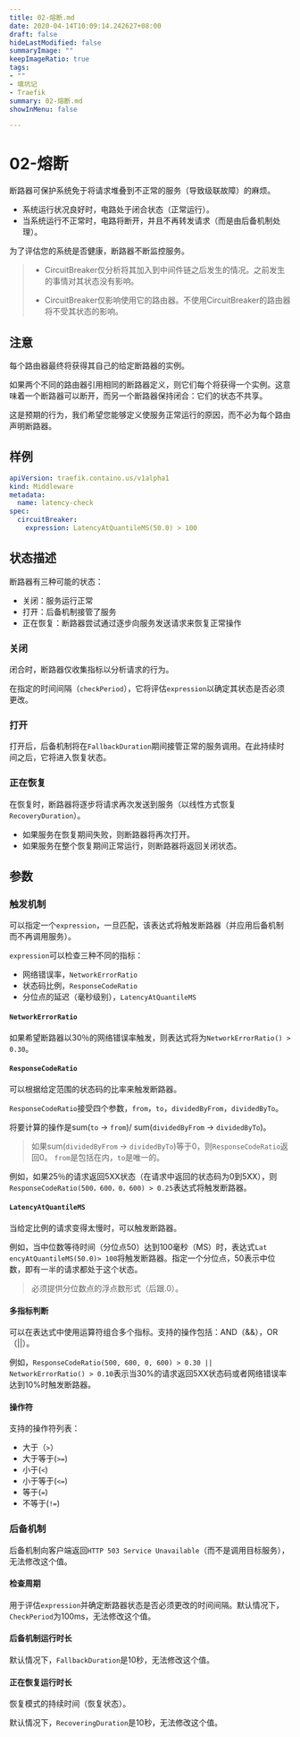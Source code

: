 ```yaml
---
title: 02-熔断.md
date: 2020-04-14T10:09:14.242627+08:00
draft: false
hideLastModified: false
summaryImage: ""
keepImageRatio: true
tags:
- ""
- 填坑记
- Traefik
summary: 02-熔断.md
showInMenu: false

---
```


# 02-熔断

断路器可保护系统免于将请求堆叠到不正常的服务（导致级联故障）的麻烦。

- 系统运行状况良好时，电路处于闭合状态（正常运行）。
- 当系统运行不正常时，电路将断开，并且不再转发请求（而是由后备机制处理）。

为了评估您的系统是否健康，断路器不断监控服务。

> - CircuitBreaker仅分析将其加入到中间件链之后发生的情况。之前发生的事情对其状态没有影响。
>
> - CircuitBreaker仅影响使用它的路由器。不使用CircuitBreaker的路由器将不受其状态的影响。

## 注意

每个路由器最终将获得其自己的给定断路器的实例。

如果两个不同的路由器引用相同的断路器定义，则它们每个将获得一个实例。这意味着一个断路器可以断开，而另一个断路器保持闭合：它们的状态不共享。

这是预期的行为，我们希望您能够定义使服务正常运行的原因，而不必为每个路由声明断路器。

## 样例

```yaml
apiVersion: traefik.containo.us/v1alpha1
kind: Middleware
metadata:
  name: latency-check
spec:
  circuitBreaker:
    expression: LatencyAtQuantileMS(50.0) > 100
```

## 状态描述

断路器有三种可能的状态：

- 关闭：服务运行正常
- 打开：后备机制接管了服务
- 正在恢复：断路器尝试通过逐步向服务发送请求来恢复正常操作

### 关闭

闭合时，断路器仅收集指标以分析请求的行为。

在指定的时间间隔（`checkPeriod`），它将评估`expression`以确定其状态是否必须更改。

### 打开

打开后，后备机制将在`FallbackDuration`期间接管正常的服务调用。在此持续时间之后，它将进入恢复状态。

### 正在恢复

在恢复时，断路器将逐步将请求再次发送到服务（以线性方式恢复`RecoveryDuration`）。

- 如果服务在恢复期间失败，则断路器将再次打开。
- 如果服务在整个恢复期间正常运行，则断路器将返回关闭状态。

## 参数

### 触发机制

可以指定一个`expression`，一旦匹配，该表达式将触发断路器（并应用后备机制而不再调用服务）。

`expression`可以检查三种不同的指标：

- 网络错误率，`NetworkErrorRatio`
- 状态码比例，`ResponseCodeRatio`
- 分位点的延迟（毫秒级别），`LatencyAtQuantileMS`

#### `NetworkErrorRatio`

如果希望断路器以30％的网络错误率触发，则表达式将为`NetworkErrorRatio() > 0.30`。

#### `ResponseCodeRatio`

可以根据给定范围的状态码的比率来触发断路器。

`ResponseCodeRatio`接受四个参数，`from`，`to`，`dividedByFrom`，`dividedByTo`。

将要计算的操作是sum(`to` -> `from`)/ sum(`dividedByFrom` -> `dividedByTo`)。

> 如果sum(`dividedByFrom` -> `dividedByTo`)等于0，则`ResponseCodeRatio`返回0。 `from`是包括在内，`to`是唯一的。

例如，如果25％的请求返回5XX状态（在请求中返回的状态码为0到5XX），则`ResponseCodeRatio(500，600，0，600) > 0.25`表达式将触发断路器。

#### `LatencyAtQuantileMS`

当给定比例的请求变得太慢时，可以触发断路器。

例如，当中位数等待时间（分位点50）达到100毫秒（MS）时，表达式`Lat​​encyAtQuantileMS(50.0)> 100`将触发断路器。指定一个分位点，50表示中位数，即有一半的请求都处于这个状态。

> 必须提供分位数点的浮点数形式（后跟.0）。

#### 多指标判断

可以在表达式中使用运算符组合多个指标。支持的操作包括：AND（&&），OR（||）。

例如，`ResponseCodeRatio(500, 600, 0, 600) > 0.30 || NetworkErrorRatio() > 0.10`表示当30%的请求返回5XX状态码或者网络错误率达到10%时触发断路器。

#### 操作符

支持的操作符列表：

- 大于（`>`）
- 大于等于(`>=`)
- 小于(`<`)
- 小于等于(`<=`)
- 等于(`=`)
- 不等于(`!=`)

### 后备机制

后备机制向客户端返回`HTTP 503 Service Unavailable`（而不是调用目标服务），无法修改这个值。

#### 检查周期

用于评估`expression`并确定断路器状态是否必须更改的时间间隔。默认情况下，`CheckPeriod`为100ms，无法修改这个值。

#### 后备机制运行时长

默认情况下，`FallbackDuration`是10秒，无法修改这个值。

#### 正在恢复运行时长

恢复模式的持续时间（恢复状态）。

默认情况下，`RecoveringDuration`是10秒，无法修改这个值。
